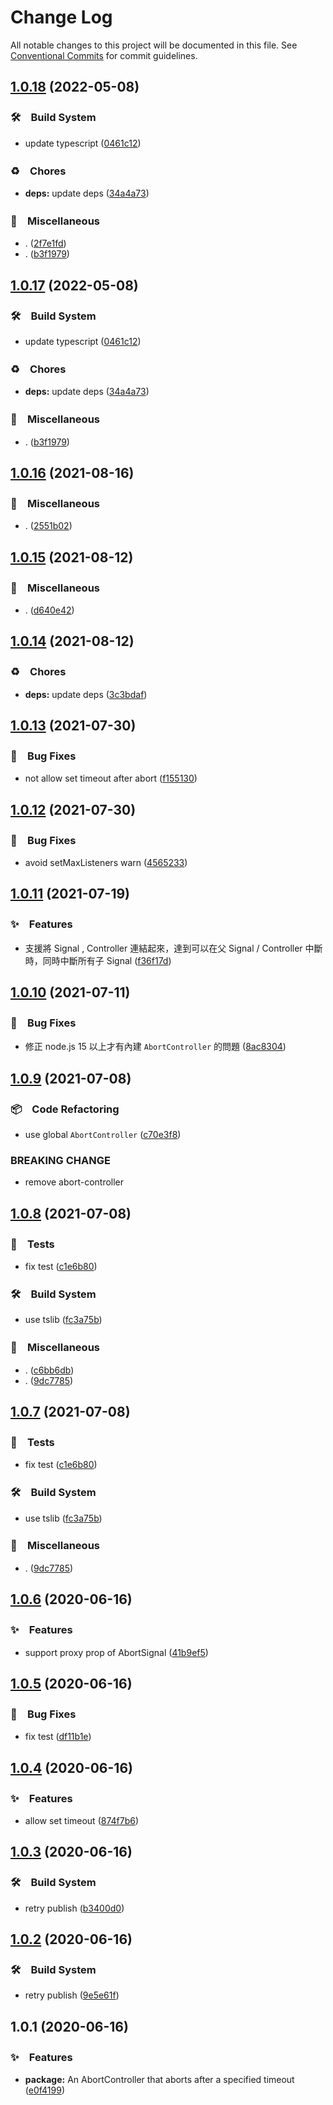 # Change Log

All notable changes to this project will be documented in this file.
See [Conventional Commits](https://conventionalcommits.org) for commit guidelines.

## [1.0.18](https://github.com/bluelovers/ws-http/compare/abort-controller-timer@1.0.16...abort-controller-timer@1.0.18) (2022-05-08)


### 🛠　Build System

* update typescript ([0461c12](https://github.com/bluelovers/ws-http/commit/0461c12b6d300ab5f4a8bc5c27ef4e6aba516433))


### ♻️　Chores

* **deps:** update deps ([34a4a73](https://github.com/bluelovers/ws-http/commit/34a4a73455fcde24f299dff1d321020d6d4e8064))


### 🔖　Miscellaneous

* . ([2f7e1fd](https://github.com/bluelovers/ws-http/commit/2f7e1fd28e1568e987b6d2594a6627c6b71ca104))
* . ([b3f1979](https://github.com/bluelovers/ws-http/commit/b3f1979e1c28dfc67017ec8979b031e352a7bf25))





## [1.0.17](https://github.com/bluelovers/ws-http/compare/abort-controller-timer@1.0.16...abort-controller-timer@1.0.17) (2022-05-08)


### 🛠　Build System

* update typescript ([0461c12](https://github.com/bluelovers/ws-http/commit/0461c12b6d300ab5f4a8bc5c27ef4e6aba516433))


### ♻️　Chores

* **deps:** update deps ([34a4a73](https://github.com/bluelovers/ws-http/commit/34a4a73455fcde24f299dff1d321020d6d4e8064))


### 🔖　Miscellaneous

* . ([b3f1979](https://github.com/bluelovers/ws-http/commit/b3f1979e1c28dfc67017ec8979b031e352a7bf25))





## [1.0.16](https://github.com/bluelovers/ws-http/compare/abort-controller-timer@1.0.15...abort-controller-timer@1.0.16) (2021-08-16)


### 🔖　Miscellaneous

* . ([2551b02](https://github.com/bluelovers/ws-http/commit/2551b0240b15a24c0853d17221a16077934c9ff1))





## [1.0.15](https://github.com/bluelovers/ws-http/compare/abort-controller-timer@1.0.14...abort-controller-timer@1.0.15) (2021-08-12)


### 🔖　Miscellaneous

* . ([d640e42](https://github.com/bluelovers/ws-http/commit/d640e429aa213cf37993aac4a44dbc162bc368b4))





## [1.0.14](https://github.com/bluelovers/ws-http/compare/abort-controller-timer@1.0.13...abort-controller-timer@1.0.14) (2021-08-12)


### ♻️　Chores

* **deps:** update deps ([3c3bdaf](https://github.com/bluelovers/ws-http/commit/3c3bdaf498061eabdbe45f87886eaa3aa8ff30ea))





## [1.0.13](https://github.com/bluelovers/ws-http/compare/abort-controller-timer@1.0.12...abort-controller-timer@1.0.13) (2021-07-30)


### 🐛　Bug Fixes

* not allow set timeout after abort ([f155130](https://github.com/bluelovers/ws-http/commit/f15513062d674dffe3ff449a9c087b4d996a360a))





## [1.0.12](https://github.com/bluelovers/ws-http/compare/abort-controller-timer@1.0.11...abort-controller-timer@1.0.12) (2021-07-30)


### 🐛　Bug Fixes

* avoid setMaxListeners warn ([4565233](https://github.com/bluelovers/ws-http/commit/4565233fbb7d0ae8a12dd11fc2883468838d0cb3))





## [1.0.11](https://github.com/bluelovers/ws-http/compare/abort-controller-timer@1.0.10...abort-controller-timer@1.0.11) (2021-07-19)


### ✨　Features

* 支援將 Signal , Controller 連結起來，達到可以在父 Signal / Controller 中斷時，同時中斷所有子 Signal ([f36f17d](https://github.com/bluelovers/ws-http/commit/f36f17d2155f5e3133f7d1e2cb1f4a6a9964bfe4))





## [1.0.10](https://github.com/bluelovers/ws-http/compare/abort-controller-timer@1.0.9...abort-controller-timer@1.0.10) (2021-07-11)


### 🐛　Bug Fixes

* 修正 node.js 15 以上才有內建 `AbortController` 的問題 ([8ac8304](https://github.com/bluelovers/ws-http/commit/8ac8304413a26f9f4a83926548d3f0b62205853e))





## [1.0.9](https://github.com/bluelovers/ws-http/compare/abort-controller-timer@1.0.8...abort-controller-timer@1.0.9) (2021-07-08)


### 📦　Code Refactoring

* use global `AbortController` ([c70e3f8](https://github.com/bluelovers/ws-http/commit/c70e3f85693bdc0436499c8ad32487bd5e7442ac))


### BREAKING CHANGE

* remove abort-controller





## [1.0.8](https://github.com/bluelovers/ws-http/compare/abort-controller-timer@1.0.6...abort-controller-timer@1.0.8) (2021-07-08)


### 🚨　Tests

* fix test ([c1e6b80](https://github.com/bluelovers/ws-http/commit/c1e6b80b4c031c8b93d79bd68253b3a78c613d3f))


### 🛠　Build System

* use tslib ([fc3a75b](https://github.com/bluelovers/ws-http/commit/fc3a75b0aa7335cebc58b0640a42fcb1c65c00bc))


### 🔖　Miscellaneous

* . ([c6bb6db](https://github.com/bluelovers/ws-http/commit/c6bb6db2691bbbc445c43e42ec6c078c871948b3))
* . ([9dc7785](https://github.com/bluelovers/ws-http/commit/9dc7785db0710a76020a57427f28c235d3b05e05))





## [1.0.7](https://github.com/bluelovers/ws-http/compare/abort-controller-timer@1.0.6...abort-controller-timer@1.0.7) (2021-07-08)


### 🚨　Tests

* fix test ([c1e6b80](https://github.com/bluelovers/ws-http/commit/c1e6b80b4c031c8b93d79bd68253b3a78c613d3f))


### 🛠　Build System

* use tslib ([fc3a75b](https://github.com/bluelovers/ws-http/commit/fc3a75b0aa7335cebc58b0640a42fcb1c65c00bc))


### 🔖　Miscellaneous

* . ([9dc7785](https://github.com/bluelovers/ws-http/commit/9dc7785db0710a76020a57427f28c235d3b05e05))





## [1.0.6](https://github.com/bluelovers/ws-http/compare/abort-controller-timer@1.0.5...abort-controller-timer@1.0.6) (2020-06-16)


### ✨　Features

*  support proxy prop of AbortSignal ([41b9ef5](https://github.com/bluelovers/ws-http/commit/41b9ef519dc5fe0e3501e90f5d3ca14227514ce6))





## [1.0.5](https://github.com/bluelovers/ws-http/compare/abort-controller-timer@1.0.4...abort-controller-timer@1.0.5) (2020-06-16)


### 🐛　Bug Fixes

*  fix test ([df11b1e](https://github.com/bluelovers/ws-http/commit/df11b1ea7a016954ef536d34c868fb94aab3dc5c))





## [1.0.4](https://github.com/bluelovers/ws-http/compare/abort-controller-timer@1.0.3...abort-controller-timer@1.0.4) (2020-06-16)


### ✨　Features

*  allow set timeout ([874f7b6](https://github.com/bluelovers/ws-http/commit/874f7b64793399457290ac152f2f999b3487b04f))





## [1.0.3](https://github.com/bluelovers/ws-http/compare/abort-controller-timer@1.0.2...abort-controller-timer@1.0.3) (2020-06-16)


### 🛠　Build System

*  retry publish ([b3400d0](https://github.com/bluelovers/ws-http/commit/b3400d0d1a70234b89116fded921e0f57ac8e6f2))





## [1.0.2](https://github.com/bluelovers/ws-http/compare/abort-controller-timer@1.0.1...abort-controller-timer@1.0.2) (2020-06-16)


### 🛠　Build System

*  retry publish ([9e5e61f](https://github.com/bluelovers/ws-http/commit/9e5e61f40b2ee673a77d2cc19512358b014aea5a))





## 1.0.1 (2020-06-16)


### ✨　Features

* **package:**  An AbortController that aborts after a specified timeout ([e0f4199](https://github.com/bluelovers/ws-http/commit/e0f4199128e6c1d94861fb1dcad3bda0dd4d1ccf))
